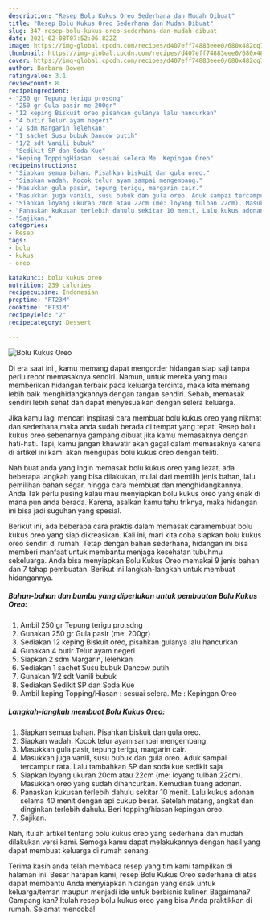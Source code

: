 ```yaml
---
description: "Resep Bolu Kukus Oreo Sederhana dan Mudah Dibuat"
title: "Resep Bolu Kukus Oreo Sederhana dan Mudah Dibuat"
slug: 347-resep-bolu-kukus-oreo-sederhana-dan-mudah-dibuat
date: 2021-02-08T07:52:06.822Z
image: https://img-global.cpcdn.com/recipes/d407eff74883eee0/680x482cq70/bolu-kukus-oreo-foto-resep-utama.jpg
thumbnail: https://img-global.cpcdn.com/recipes/d407eff74883eee0/680x482cq70/bolu-kukus-oreo-foto-resep-utama.jpg
cover: https://img-global.cpcdn.com/recipes/d407eff74883eee0/680x482cq70/bolu-kukus-oreo-foto-resep-utama.jpg
author: Barbara Bowen
ratingvalue: 3.1
reviewcount: 8
recipeingredient:
- "250 gr Tepung terigu prosdng"
- "250 gr Gula pasir me 200gr"
- "12 keping Biskuit oreo pisahkan gulanya lalu hancurkan"
- "4 butir Telur ayam negeri"
- "2 sdm Margarin lelehkan"
- "1 sachet Susu bubuk Dancow putih"
- "1/2 sdt Vanili bubuk"
- "Sedikit SP dan Soda Kue"
- "keping ToppingHiasan  sesuai selera Me  Kepingan Oreo"
recipeinstructions:
- "Siapkan semua bahan. Pisahkan biskuit dan gula oreo."
- "Siapkan wadah. Kocok telur ayam sampai mengembang."
- "Masukkan gula pasir, tepung terigu, margarin cair."
- "Masukkan juga vanili, susu bubuk dan gula oreo. Aduk sampai tercampur rata. Lalu tambahkan SP dan soda kue sedikit saja"
- "Siapkan loyang ukuran 20cm atau 22cm (me: loyang tulban 22cm). Masukkan oreo yang sudah dihancurkan. Kemudian tuang adonan."
- "Panaskan kukusan terlebih dahulu sekitar 10 menit. Lalu kukus adonan selama 40 menit dengan api cukup besar. Setelah matang, angkat dan dinginkan terlebih dahulu. Beri topping/hiasan kepingan oreo."
- "Sajikan."
categories:
- Resep
tags:
- bolu
- kukus
- oreo

katakunci: bolu kukus oreo 
nutrition: 239 calories
recipecuisine: Indonesian
preptime: "PT23M"
cooktime: "PT31M"
recipeyield: "2"
recipecategory: Dessert

---
```



![Bolu Kukus Oreo](https://img-global.cpcdn.com/recipes/d407eff74883eee0/680x482cq70/bolu-kukus-oreo-foto-resep-utama.jpg)

Di era  saat ini , kamu memang dapat mengorder hidangan siap saji tanpa perlu repot memasaknya sendiri. Namun, untuk mereka yang mau memberikan hidangan terbaik pada keluarga tercinta, maka kita memang lebih baik menghidangkannya dengan tangan sendiri. Sebab, memasak sendiri lebih sehat dan dapat menyesuaikan dengan selera keluarga.

Jika kamu lagi mencari inspirasi cara membuat bolu kukus oreo yang nikmat dan sederhana,maka anda sudah berada di tempat yang tepat. Resep bolu kukus oreo  sebenarnya gampang dibuat jika kamu memasaknya dengan hati-hati. Tapi, kamu jangan khawatir akan gagal dalam memasaknya 
karena di artikel ini kami akan mengupas bolu kukus oreo dengan teliti.  



Nah buat anda yang ingin memasak bolu kukus oreo yang lezat, ada beberapa langkah yang bisa dilakukan, mulai dari memilih jenis bahan, lalu pemilihan bahan segar, hingga cara membuat dan menghidangkannya. Anda Tak perlu pusing kalau mau menyiapkan bolu kukus oreo yang enak di mana pun anda berada. Karena, asalkan kamu  tahu triknya, maka hidangan ini bisa jadi suguhan yang spesial.

Berikut ini, ada beberapa cara praktis  dalam memasak caramembuat bolu kukus oreo yang siap dikreasikan. Kali ini, mari kita coba siapkan bolu kukus oreo sendiri di rumah. Tetap dengan bahan sederhana, hidangan ini bisa memberi manfaat untuk membantu menjaga kesehatan tubuhmu sekeluarga. Anda bisa menyiapkan Bolu Kukus Oreo memakai 9 jenis bahan dan 7 tahap pembuatan. Berikut ini langkah-langkah untuk membuat hidangannya.

<!--inarticleads1-->

##### Bahan-bahan dan bumbu yang diperlukan untuk pembuatan Bolu Kukus Oreo:

1. Ambil 250 gr Tepung terigu pro.sdng
1. Gunakan 250 gr Gula pasir (me: 200gr)
1. Sediakan 12 keping Biskuit oreo, pisahkan gulanya lalu hancurkan
1. Gunakan 4 butir Telur ayam negeri
1. Siapkan 2 sdm Margarin, lelehkan
1. Sediakan 1 sachet Susu bubuk Dancow putih
1. Gunakan 1/2 sdt Vanili bubuk
1. Sediakan Sedikit SP dan Soda Kue
1. Ambil keping Topping/Hiasan : sesuai selera. Me : Kepingan Oreo




<!--inarticleads2-->

##### Langkah-langkah membuat Bolu Kukus Oreo:

1. Siapkan semua bahan. Pisahkan biskuit dan gula oreo.
1. Siapkan wadah. Kocok telur ayam sampai mengembang.
1. Masukkan gula pasir, tepung terigu, margarin cair.
1. Masukkan juga vanili, susu bubuk dan gula oreo. Aduk sampai tercampur rata. Lalu tambahkan SP dan soda kue sedikit saja
1. Siapkan loyang ukuran 20cm atau 22cm (me: loyang tulban 22cm). Masukkan oreo yang sudah dihancurkan. Kemudian tuang adonan.
1. Panaskan kukusan terlebih dahulu sekitar 10 menit. Lalu kukus adonan selama 40 menit dengan api cukup besar. Setelah matang, angkat dan dinginkan terlebih dahulu. Beri topping/hiasan kepingan oreo.
1. Sajikan.




Nah, itulah artikel tentang  bolu kukus oreo  yang sederhana dan mudah dilakukan versi kami. Semoga kamu dapat melakukannya dengan hasil yang dapat membuat keluarga di rumah senang. 

Terima kasih anda telah membaca resep yang tim kami tampilkan di halaman ini. Besar harapan kami, resep  Bolu Kukus Oreo sederhana di atas dapat membantu Anda menyiapkan hidangan yang enak untuk keluarga/teman maupun menjadi ide untuk berbisnis kuliner. Bagaimana? Gampang kan? Itulah resep bolu kukus oreo yang bisa Anda praktikkan di rumah. Selamat mencoba!

